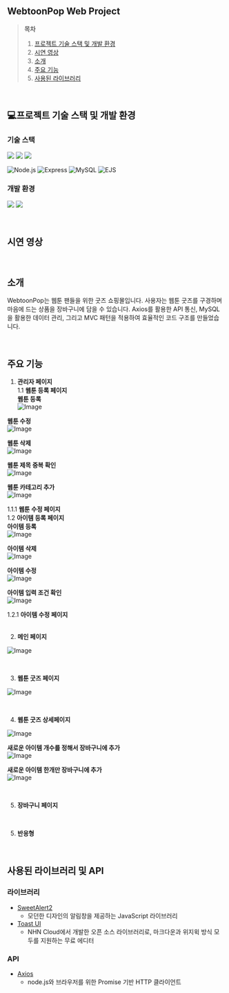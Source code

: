 ## WebtoonPop Web Project

> **목차**
> 1. [프로젝트 기술 스택 및 개발 환경](#프로젝트-기술-스택-및-개발-환경)
> 2. [시연 영상](#시연-영상)
> 3. [소개](#소개)
> 4. [주요 기능](#주요-기능)
> 5. [사용된 라이브러리](#사용된-라이브러리)

</br>

## 💻프로젝트 기술 스택 및 개발 환경
### 기술 스택
<img 
src="https://img.shields.io/badge/html5-%23E34F26.svg?&style=for-the-badge&logo=html5&logoColor=white" />
<img src="https://img.shields.io/badge/css3-%231572B6.svg?&style=for-the-badge&logo=css3&logoColor=white" />
<img src="https://img.shields.io/badge/javascript-%23F7DF1E.svg?&style=for-the-badge&logo=javascript&logoColor=black" />

![Node.js](https://img.shields.io/badge/Node.js-339933?style=for-the-badge&logo=nodedotjs&logoColor=white)
![Express](https://img.shields.io/badge/Express-000000?style=for-the-badge&logo=express&logoColor=white)
![MySQL](https://img.shields.io/badge/MySQL-4479A1?style=for-the-badge&logo=mysql&logoColor=white)
![EJS](https://img.shields.io/badge/EJS-8A2BE2?style=for-the-badge)


### 개발 환경
<img src="https://img.shields.io/badge/visual%20studio%20code-%23007ACC.svg?&style=for-the-badge&logo=visual%20studio%20code&logoColor=white" /> <img src="https://img.shields.io/badge/github-%23181717.svg?&style=for-the-badge&logo=github&logoColor=white" />

<br>

## 시연 영상


<br>

## 소개

WebtoonPop는 웹툰 팬들을 위한 굿즈 쇼핑몰입니다.
사용자는 웹툰 굿즈를 구경하며 마음에 드는 상품을 장바구니에 담을 수 있습니다.
Axios를 활용한 API 통신, MySQL을 활용한 데이터 관리, 그리고 MVC 패턴을 적용하여 효율적인 코드 구조를 만들었습니다.

<br>

## 주요 기능
1. **관리자 페이지**</br>
1.1  **웹툰 등록 페이지**</br>
**웹툰 등록**</br>
![Image](https://github.com/user-attachments/assets/73b7f4c1-7f31-4197-8af3-1d1146e31d46)

**웹툰 수정**</br>
![Image](https://github.com/user-attachments/assets/92ef324f-cf9b-4d97-8a52-859e3e51457d)

**웹툰 삭제**</br>
![Image](https://github.com/user-attachments/assets/f60acdc8-3d84-4f30-bfa9-840ac3423798)

**웹툰 제목 중복 확인**</br>
![Image](https://github.com/user-attachments/assets/815dd5af-b7eb-40a8-ae66-28fa9dd8ad24)

**웹툰 카테고리 추가**</br>
![Image](https://github.com/user-attachments/assets/f880a4b2-9c9c-466b-be2a-3f883a2cbb1f)

1.1.1  **웹툰 수정 페이지**</br>
1.2  **아이템 등록 페이지**</br>
**아이템 등록**</br>
![Image](https://github.com/user-attachments/assets/8abd3ae8-dcb3-4bdd-9a04-407823a1c2f4)

**아이템 삭제**</br>
![Image](https://github.com/user-attachments/assets/4f006518-1ab1-4934-b532-4f13c5247ec5)

**아이템 수정**</br>
![Image](https://github.com/user-attachments/assets/3d5f2c37-fe4e-4ef0-b059-463f9700360d)

**아이템 입력 조건 확인**</br>
![Image](https://github.com/user-attachments/assets/1e1a3346-75f1-4d06-9a23-01991d2d7c8e)

1.2.1  **아이템 수정 페이지**</br>
</br>

2. **메인 페이지**</br>

![Image](https://github.com/user-attachments/assets/ef373e70-6514-4a2e-8b1c-bbfec1e4d57d)

</br>

3. **웹툰 굿즈 페이지**</br>

![Image](https://github.com/user-attachments/assets/0c79129d-3092-447d-a177-b2cd6777eafb)

</br>

4. **웹툰 굿즈 상세페이지**</br>

![Image](https://github.com/user-attachments/assets/e97f05de-3de5-443b-abc3-eae2771bea05)

**새로운 아이템 개수를 정해서 장바구니에 추가**</br>
![Image](https://github.com/user-attachments/assets/b9188b50-ca8c-4ec7-89a1-5823010d5c20)

**새로운 아이템 한개만 장바구니에 추가**</br>
![Image](https://github.com/user-attachments/assets/529fefa3-65eb-4285-b9c2-2aff419a45cb)

</br>

5. **장바구니 페이지**</br>

</br>

5. **반응형**</br>

</br>

## 사용된 라이브러리 및 API
### 라이브러리
- [SweetAlert2](https://sweetalert2.github.io/)
  - 모던한 디자인의 알림창을 제공하는 JavaScript 라이브러리
- [Toast UI](https://ui.toast.com/)
  - NHN Cloud에서 개발한 오픈 소스 라이브러리로, 마크다운과 위지윅 방식 모두를 지원하는 무료 에디터

### API
- [Axios](https://axios-http.com/kr/docs/intro)
  - node.js와 브라우저를 위한 Promise 기반 HTTP 클라이언트 




